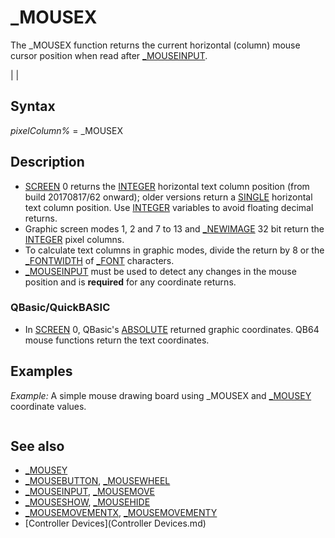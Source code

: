 # _MOUSEX

The _MOUSEX function returns the current horizontal (column) mouse cursor position when read after [_MOUSEINPUT](_MOUSEINPUT.md).

  

|  |

## Syntax

*pixelColumn%* = _MOUSEX
  

## Description

* [SCREEN](SCREEN.md) 0 returns the [INTEGER](INTEGER.md) horizontal text column position (from build 20170817/62 onward); older versions return a [SINGLE](SINGLE.md) horizontal text column position. Use [INTEGER](INTEGER.md) variables to avoid floating decimal returns.
* Graphic screen modes 1, 2 and 7 to 13 and [_NEWIMAGE](_NEWIMAGE.md) 32 bit return the [INTEGER](INTEGER.md) pixel columns.
* To calculate text columns in graphic modes, divide the return by 8 or the [_FONTWIDTH](_FONTWIDTH.md) of [_FONT](_FONT.md) characters.
* [_MOUSEINPUT](_MOUSEINPUT.md) must be used to detect any changes in the mouse position and is **required** for any coordinate returns.

### QBasic/QuickBASIC

* In [SCREEN](SCREEN.md) 0, QBasic's [ABSOLUTE](ABSOLUTE.md) returned graphic coordinates. QB64 mouse functions return the text coordinates.

  

## Examples

*Example:* A simple mouse drawing board using _MOUSEX and [_MOUSEY](_MOUSEY.md) coordinate values.

``` [SCREEN](SCREEN.md) 12 [LINE](LINE.md) (99, 9)-(601, 401), 7, BF [LINE](LINE.md) (101, 11)-(599, 399), 8, BF tm$ = " Column = ###  Row = ###  Button1 = ##  Button2 = ##  Button3 = ##" [LOCATE](LOCATE.md) 29, 20: [PRINT](PRINT.md) "LeftButton = draw - RightButton = Erase"; [DO](DO.md): K$ = [INKEY$](INKEY$.md)   [DO](DO.md) [WHILE](WHILE.md) [_MOUSEINPUT](_MOUSEINPUT.md)     X = _MOUSEX: Y = [_MOUSEY](_MOUSEY.md)     [IF](IF.md) X > 100 [AND](AND.md) "AND (boolean)") X < 600 [AND](AND.md) "AND (boolean)") PX > 100 [AND](AND.md) "AND (boolean)") PX < 600 [THEN](THEN.md)       [IF](IF.md) Y > 10 [AND](AND.md) "AND (boolean)") Y < 400 [AND](AND.md) "AND (boolean)") PY > 10 [AND](AND.md) "AND (boolean)") PY < 400 [THEN](THEN.md)         [IF](IF.md) [_MOUSEBUTTON](_MOUSEBUTTON.md)(1) [THEN](THEN.md) [LINE](LINE.md) (PX, PY)-(X, Y), 15         [IF](IF.md) [_MOUSEBUTTON](_MOUSEBUTTON.md)(2) [THEN](THEN.md) [LINE](LINE.md) (101, 11)-(599, 399), 8, BF       [END IF](END IF.md)     [END IF](END IF.md)     PX = X: PY = Y     [LOCATE](LOCATE.md) 28, 10: [PRINT USING](PRINT USING.md) tm$; X; Y; [_MOUSEBUTTON](_MOUSEBUTTON.md)(1); [_MOUSEBUTTON](_MOUSEBUTTON.md)(2); [_MOUSEBUTTON](_MOUSEBUTTON.md)(3)   [LOOP](LOOP.md) [LOOP](LOOP.md) [UNTIL](UNTIL.md) K$ = [CHR$](CHR$.md)(27) [SYSTEM](SYSTEM.md)  
```

  

## See also

* [_MOUSEY](_MOUSEY.md)
* [_MOUSEBUTTON](_MOUSEBUTTON.md), [_MOUSEWHEEL](_MOUSEWHEEL.md)
* [_MOUSEINPUT](_MOUSEINPUT.md), [_MOUSEMOVE](_MOUSEMOVE.md)
* [_MOUSESHOW](_MOUSESHOW.md), [_MOUSEHIDE](_MOUSEHIDE.md)
* [_MOUSEMOVEMENTX](_MOUSEMOVEMENTX.md), [_MOUSEMOVEMENTY](_MOUSEMOVEMENTY.md)
* [Controller Devices](Controller Devices.md)

  
